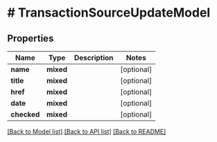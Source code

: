 # # TransactionSourceUpdateModel

## Properties

Name | Type | Description | Notes
------------ | ------------- | ------------- | -------------
**name** | **mixed** |  | [optional]
**title** | **mixed** |  | [optional]
**href** | **mixed** |  | [optional]
**date** | **mixed** |  | [optional]
**checked** | **mixed** |  | [optional]

[[Back to Model list]](../../README.md#models) [[Back to API list]](../../README.md#endpoints) [[Back to README]](../../README.md)
